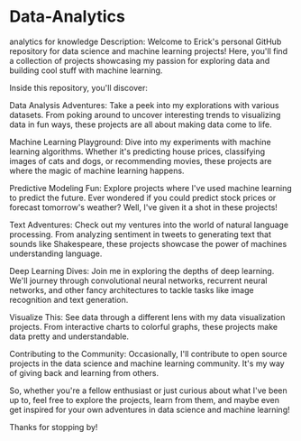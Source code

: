 # Data-Analytics
analytics for knowledge
Description:
Welcome to Erick's personal GitHub repository for data science and machine learning projects! Here, you'll find a collection of projects showcasing my passion for exploring data and building cool stuff with machine learning.

Inside this repository, you'll discover:

Data Analysis Adventures: Take a peek into my explorations with various datasets. From poking around to uncover interesting trends to visualizing data in fun ways, these projects are all about making data come to life.

Machine Learning Playground: Dive into my experiments with machine learning algorithms. Whether it's predicting house prices, classifying images of cats and dogs, or recommending movies, these projects are where the magic of machine learning happens.

Predictive Modeling Fun: Explore projects where I've used machine learning to predict the future. Ever wondered if you could predict stock prices or forecast tomorrow's weather? Well, I've given it a shot in these projects!

Text Adventures: Check out my ventures into the world of natural language processing. From analyzing sentiment in tweets to generating text that sounds like Shakespeare, these projects showcase the power of machines understanding language.

Deep Learning Dives: Join me in exploring the depths of deep learning. We'll journey through convolutional neural networks, recurrent neural networks, and other fancy architectures to tackle tasks like image recognition and text generation.

Visualize This: See data through a different lens with my data visualization projects. From interactive charts to colorful graphs, these projects make data pretty and understandable.

Contributing to the Community: Occasionally, I'll contribute to open source projects in the data science and machine learning community. It's my way of giving back and learning from others.

So, whether you're a fellow enthusiast or just curious about what I've been up to, feel free to explore the projects, learn from them, and maybe even get inspired for your own adventures in data science and machine learning!

Thanks for stopping by!
